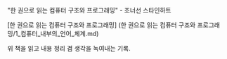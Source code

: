 "한 권으로 읽는 컴퓨터 구조와 프로그래밍" - 조너선 스타인하트

[한 권으로 읽는 컴퓨터 구조와 프로그래밍] (한 권으로 읽는 컴퓨터 구조와 프로그래밍/1_컴퓨터_내부의_언어_체계.md)

위 책을 읽고 내용 정리 겸 생각을 녹여내는 기록.